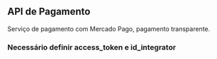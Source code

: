 ## API de Pagamento

Serviço de pagamento com Mercado Pago, pagamento transparente.

### Necessário definir access_token e id_integrator
